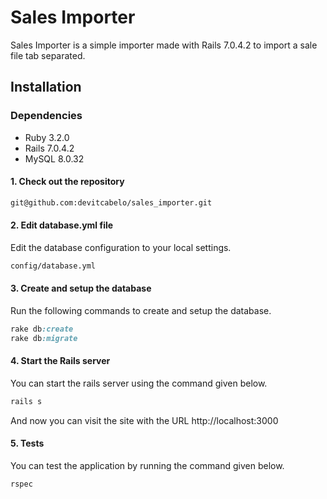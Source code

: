 # Sales Importer

Sales Importer is a simple importer made with Rails 7.0.4.2 to import a sale file tab separated.

## Installation

### Dependencies

- Ruby 3.2.0
- Rails 7.0.4.2
- MySQL 8.0.32

#### 1. Check out the repository

```bash
git@github.com:devitcabelo/sales_importer.git
```

#### 2. Edit database.yml file

Edit the database configuration to your local settings.

```bash
config/database.yml
```

#### 3. Create and setup the database

Run the following commands to create and setup the database.

```ruby
rake db:create
rake db:migrate
```

#### 4. Start the Rails server

You can start the rails server using the command given below.

```ruby
rails s
```


And now you can visit the site with the URL http://localhost:3000

#### 5. Tests

You can test the application by running the command given below.

```ruby
rspec
```